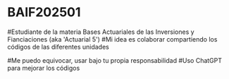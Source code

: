 # BAIF202501

#Estudiante de la materia Bases Actuariales de las Inversiones y Fianciaciones (aka 'Actuarial 5')
#Mi idea es colaborar compartiendo los códigos de las diferentes unidades

#Me puedo equivocar, usar bajo tu propia responsabilidad
#Uso ChatGPT para mejorar los códigos
